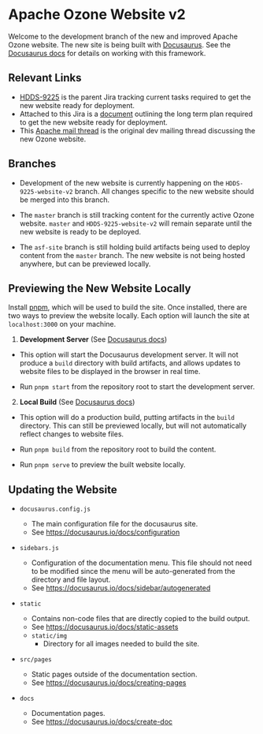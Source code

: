 <!--
 Licensed under the Apache License, Version 2.0 (the "License");
 you may not use this file except in compliance with the License.
 You may obtain a copy of the License at

   http://www.apache.org/licenses/LICENSE-2.0

 Unless required by applicable law or agreed to in writing, software
 distributed under the License is distributed on an "AS IS" BASIS,
 WITHOUT WARRANTIES OR CONDITIONS OF ANY KIND, either express or implied.
 See the License for the specific language governing permissions and
 limitations under the License. See accompanying LICENSE file.
-->

# Apache Ozone Website v2

Welcome to the development branch of the new and improved Apache Ozone website. The new site is being built with [Docusaurus](https://docusaurus.io/). See the [Docusaurus docs](https://docusaurus.io/docs) for details on working with this framework.

## Relevant Links

- [HDDS-9225](https://issues.apache.org/jira/browse/HDDS-9225) is the parent Jira tracking current tasks required to get the new website ready for deployment.
- Attached to this Jira is a [document](https://issues.apache.org/jira/secure/attachment/13062569/Improving%20the%20Apache%20Ozone%20Website.pdf) outlining the long term plan required to get the new website ready for deployment.
- This [Apache mail thread](https://lists.apache.org/thread/fooxgc81cbglpl8kcfxr5mfgm9qrf5v1) is the original dev mailing thread discussing the new Ozone website.

## Branches

- Development of the new website is currently happening on the `HDDS-9225-website-v2` branch. All changes specific to the new website should be merged into this branch.

- The `master` branch is still tracking content for the currently active Ozone website. `master` and `HDDS-9225-website-v2` will remain separate until the new website is ready to be deployed.

- The `asf-site` branch is still holding build artifacts being used to deploy content from the `master` branch. The new website is not being hosted anywhere, but can be previewed locally.

## Previewing the New Website Locally

Install [pnpm](https://pnpm.io/installation), which will be used to build the site. Once installed, there are two ways to preview the website locally. Each option will launch the site at `localhost:3000` on your machine.

1. **Development Server** (See [Docusaurus docs](https://docusaurus.io/docs/installation#running-the-development-server))

- This option will start the Docusaurus development server. It will not produce a `build` directory with build artifacts, and allows updates to website files to be displayed in the browser in real time.

- Run `pnpm start` from the repository root to start the development server.

2. **Local Build** (See [Docusaurus docs](https://docusaurus.io/docs/installation#build))

- This option will do a production build, putting artifacts in the `build` directory. This can still be previewed locally, but will not automatically reflect changes to website files.

- Run `pnpm build` from the repository root to build the content.

- Run `pnpm serve` to preview the built website locally.

## Updating the Website

- `docusaurus.config.js`
  - The main configuration file for the docusaurus site.
  - See https://docusaurus.io/docs/configuration

- `sidebars.js`
  - Configuration of the documentation menu. This file should not need to be modified since the menu will be auto-generated from the directory and file layout.
  - See https://docusaurus.io/docs/sidebar/autogenerated

- `static`
  - Contains non-code files that are directly copied to the build output.
  - See https://docusaurus.io/docs/static-assets
  - `static/img`
    - Directory for all images needed to build the site.

- `src/pages`
  - Static pages outside of the documentation section.
  - See https://docusaurus.io/docs/creating-pages

- `docs`
  - Documentation pages.
  - See https://docusaurus.io/docs/create-doc
